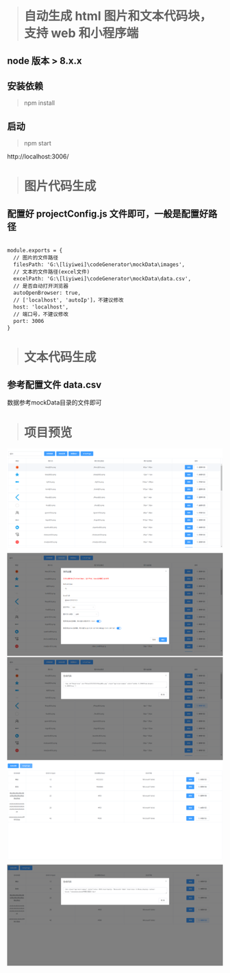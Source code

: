 > # 自动生成 html 图片和文本代码块，支持 web 和小程序端

## node 版本 > 8.x.x

## 安装依赖

> npm install

## 启动

> npm start

http://localhost:3006/

> # 图片代码生成

## 配置好 projectConfig.js 文件即可，一般是配置好路径

```

module.exports = {
  // 图片的文件路径
  filesPath: 'G:\[liyiwei]\codeGenerator\mockData\images',
  // 文本的文件路径(excel文件)
  excelPath: 'G:\[liyiwei]\codeGenerator\mockData\data.csv',
  // 是否自动打开浏览器
  autoOpenBrowser: true,
  // ['localhost', 'autoIp']，不建议修改
  host: 'localhost',
  // 端口号，不建议修改
  port: 3006
}

```

> # 文本代码生成

## 参考配置文件 data.csv

数据参考mockData目录的文件即可

> # 项目预览

![Image text](https://raw.githubusercontent.com/is-liyiwei/gif/master/codeGenerator/1.png)
![Image text](https://raw.githubusercontent.com/is-liyiwei/gif/master/codeGenerator/2.png)
![Image text](https://raw.githubusercontent.com/is-liyiwei/gif/master/codeGenerator/3.png)
![Image text](https://raw.githubusercontent.com/is-liyiwei/gif/master/codeGenerator/4.png)
![Image text](https://raw.githubusercontent.com/is-liyiwei/gif/master/codeGenerator/5.png)
